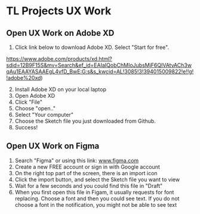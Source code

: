 # TL Projects UX Work

## Open UX Work on Adobe XD 
1. Click link below to download Adobe XD. Select "Start for free".

https://www.adobe.com/products/xd.html?sdid=12B9F15S&mv=Search&ef_id=EAIaIQobChMIoJubsMjF6QIVAtvACh3wqAu1EAAYASAAEgL4vfD_BwE:G:s&s_kwcid=AL!3085!3!394015009822!e!!g!!adobe%20xd)

2. Install Adobe XD on your local laptop
3. Open Adobe XD
4. Click "File"
5. Choose "open.."
6. Select "Your computer"
7. Choose the Sketch file you just downloaded from Github.
8. Success!

## Open UX Work on Figma
1. Search "Figma" or using this link: www.figma.com
2. Create a new FREE account or sign in with Google account
3. On the right top part of the screen, there is an import icon
4. Click the import button, and select the Sketch file you want to view
5. Wait for a few seconds and you could find this file in "Draft"
6. When you first open this file in Figam, it usually requests for font replacing. Choose a font and then you could see text. If you do not choose a font in the notification, you might not be able to see text
